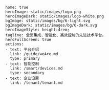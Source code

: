 ```
home: true
heroImage: static/images/logo.png
heroImageDark: static/images/logo-white.png
bgImage: static/images/bg/6-light.svg
bgImageDark: static/images/bg/6-dark.svg
heroImageStyle: height:4rem;
tagline: 全面集成、智能化、高效控制的先进技术平台。
heroFullScreen: true
actions:
- text: 平台介绍
  link: /guide/weAre.md
  type: primary
- text: 智能控制
  link: /smart/devices.md    
  type: secondary
- text: 企业设置
  link: /tenant/tenant.md
```
<!--
highlights:
  - header: 全局管控，化繁为简
    description: 强大的AIoT能力，集中管控灯光、空调、投影、窗帘、AV等，实现不同智能终端、不同系统平台、不同应用场景之间互融互通，化繁为简。
    bgImage: https://theme-hope-assets.vuejs.press/bg/2-light.svg
    bgImageDark: https://theme-hope-assets.vuejs.press/bg/2-dark.svg
    bgImageStyle:
      background-repeat: repeat
      background-size: initial
    features:
      - title: 自动化
        details: 智能、高效、自动
      - title: 场景
        details: 情境化、集成、自动触发
      - title: 空间管理
        details: 组织、优化、监控
      - title: 空间管理
        details: 兼容性、灵活性、无缝对接
      - title: 部署方式
        details: 灵活性、部署、定制
      - title: 容灾设计
        details: 网关备份、一键转移、无感化
      - title: 运行方式
        details: 云端化、本地化、独立化
      - title: 中控面板控制
        details: 一键控制、集成、简便、全面
      - title: 基于物模型
        details: 抽象、标准、智能
      - title: 微服务架构
        details: 分布式、独立性、服务自治
      - title: 多租户管理
        details: 隔离性、安全性、可伸缩性
      - title: 企业级权限
        details: 分层授权、自定义、动态调整-->
